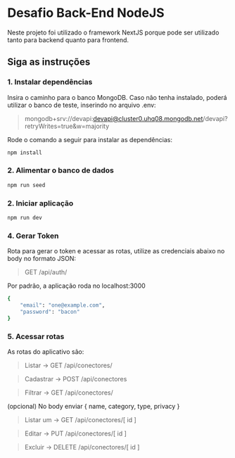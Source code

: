 # Desafio Back-End NodeJS
Neste projeto foi utilizado o framework NextJS porque pode ser utilizado tanto para backend quanto para frontend.


## Siga as instruções

### 1. Instalar dependências
Insira o caminho para o banco MongoDB.
Caso não tenha instalado, poderá utilizar o banco de teste, inserindo no arquivo .env:
> mongodb+srv://devapi:devapi@cluster0.uhq08.mongodb.net/devapi?retryWrites=true&w=majority

Rode o comando a seguir para instalar as dependências:
```bash
npm install

```
### 2. Alimentar o banco de dados
```bash
npm run seed
```
### 2. Iniciar aplicação
```bash
npm run dev
```
### 4. Gerar Token
Rota para gerar o token e acessar as rotas, utilize as credenciais abaixo no body no formato JSON:
> GET /api/auth/

Por padrão, a aplicação roda no localhost:3000
```bash
{
    "email": "one@example.com",
    "password": "bacon"
}
```
### 5. Acessar rotas
As rotas do aplicativo são:

> Listar -> GET /api/conectores/

> Cadastrar -> POST /api/conectores

> Filtrar -> GET /api/conectores/

  (opcional) No body enviar { name, category, type, privacy  }
> Listar um -> GET /api/conectores/[ id ]

> Editar -> PUT /api/conectores/[ id ]

> Excluir -> DELETE /api/conectores/[ id ]